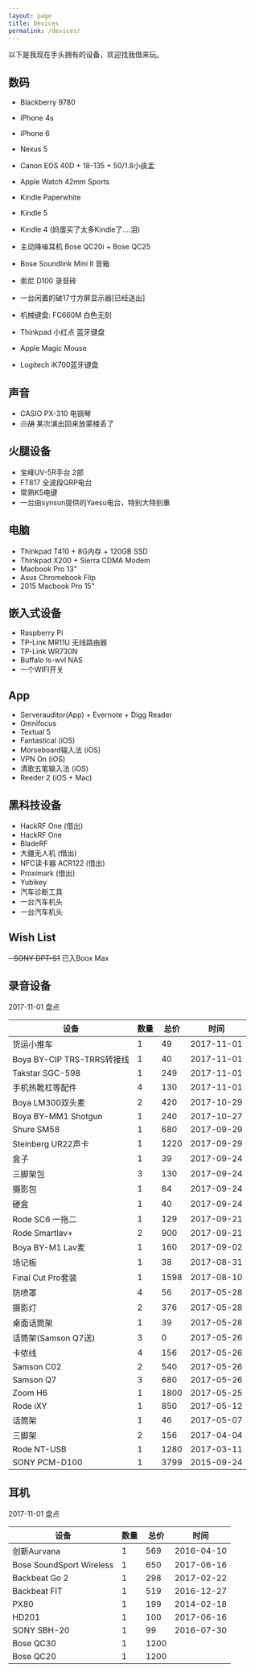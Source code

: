 ```yaml
---
layout: page
title: Devices
permalink: /devices/
---
```


以下是我现在手头拥有的设备，欢迎找我借来玩。



## 数码

 - Blackberry 9780
 - iPhone 4s
 - iPhone 6
 - Nexus 5
 - Canon EOS 40D + 18-135 + 50/1.8小痰盂
 - Apple Watch 42mm Sports
 - Kindle Paperwhite
 - Kindle 5
 - Kindle 4 (妈蛋买了太多Kindle了....泪)
 - 主动降噪耳机 Bose QC20i + Bose QC25
 - Bose Soundlink Mini II 音箱
 - 索尼 D100 录音砖


 - 一台闲置的破17寸方屏显示器[已经送出]


 - 机械键盘: FC660M 白色无刻
 - Thinkpad 小红点 蓝牙键盘
 - Apple Magic Mouse
 - Logitech iK700蓝牙键盘 


## 声音

 - CASIO PX-310 电钢琴
 - <del>二胡</del> 某次演出回来放蒙楼丢了

## 火腿设备

 - 宝峰UV-5R手台 2部
 - FT817 全波段QRP电台
 - 常熟K5电键
 - 一台由synsun提供的Yaesu电台，特别大特别重

## 电脑

 - Thinkpad T410 + 8G内存 + 120GB SSD
 - Thinkpad X200 + Sierra CDMA Modem
 - Macbook Pro 13"
 - Asus Chromebook Flip
 - 2015 Macbook Pro 15"


## 嵌入式设备

 - Raspberry Pi
 - TP-Link MR11U 无线路由器
 - TP-Link WR730N
 - Buffalo ls-wvl NAS
 - 一个WIFI开关

## App

 - Serverauditor(App) + Evernote + Digg Reader
 - Omnifocus
 - Textual 5
 - Fantastical (iOS)
 - Morseboard输入法 (iOS)
 - VPN On (iOS)
 - 清歌五笔输入法 (iOS)
 - Reeder 2 (iOS + Mac)

## 黑科技设备

 - HackRF One (借出)
 - HackRF One 
 - BladeRF
 - 大疆无人机 (借出)
 - NFC读卡器 ACR122 (借出)
 - Proximark  (借出)
 - Yubikey
 - 汽车诊断工具
 - 一台汽车机头
 - 一台汽车机头

## Wish List

 <del>- SONY DPT-S1</del> 已入Boox Max

## 录音设备

2017-11-01 盘点

| 设备                               | 数量 | 总价 | 时间     |
| ------------------------------------ | ------ | ------ | ---------- |
| 货运小推车                            | 1      | 49     | 2017-11-01 |
| Boya BY-CIP TRS-TRRS转接线  | 1      | 40     | 2017-11-01 |
| Takstar SGC-598                  | 1      | 249    | 2017-11-01 |
| 手机热靴杠等配件                         | 4      | 130    | 2017-11-01 |
| Boya LM300双头麦                | 2      | 420    | 2017-10-29 |
| Boya BY-MM1 Shotgun              | 1      | 240    | 2017-10-27 |
| Shure SM58                       | 1      | 680    | 2017-09-29 |
| Steinberg UR22声卡             | 1      | 1220   | 2017-09-29 |
| 盒子                               | 1      | 39     | 2017-09-24 |
| 三脚架包                             | 3      | 130    | 2017-09-24 |
| 摄影包                              | 1      | 84     | 2017-09-24 |
| 硬盒                               | 1      | 40     | 2017-09-24 |
| Rode SC6 一拖二                 | 1      | 129    | 2017-09-21 |
| Rode Smartlav+                   | 2      | 900    | 2017-09-21 |
| Boya BY-M1 Lav麦              | 1      | 160    | 2017-09-02 |
| 场记板                              | 1      | 38     | 2017-08-31 |
| Final Cut Pro套装              | 1      | 1598   | 2017-08-10 |
| 防喷罩                              | 4      | 56     | 2017-05-28 |
| 摄影灯                              | 2      | 376    | 2017-05-28 |
| 桌面话筒架                            | 1      | 39     | 2017-05-28 |
| 话筒架(Samson Q7送)      | 3      | 0      | 2017-05-26 |
| 卡侬线                              | 4      | 156    | 2017-05-26 |
| Samson C02                       | 2      | 540    | 2017-05-26 |
| Samson Q7                        | 3      | 680    | 2017-05-26 |
| Zoom H6                          | 1      | 1800   | 2017-05-25 |
| Rode iXY                         | 1      | 850    | 2017-05-12 |
| 话筒架                              | 1      | 46     | 2017-05-07 |
| 三脚架                              | 2      | 156    | 2017-04-04 |
| Rode NT-USB                      | 1      | 1280   | 2017-03-11 |
| SONY PCM-D100                    | 1      | 3799   | 2015-09-24 |

## 耳机

2017-11-01 盘点

| 设备                       | 数量 | 总价 | 时间     |
| ---------------------------- | ------ | ------ | ---------- |
| 创新Aurvana            | 1      | 569    | 2016-04-10 |
| Bose SoundSport Wireless | 1      | 650    | 2017-06-16 |
| Backbeat Go 2            | 1      | 298    | 2017-02-22 |
| Backbeat FIT             | 1      | 519    | 2016-12-27 |
| PX80                     | 1      | 199    | 2014-02-18 |
| HD201                    | 1      | 100    | 2017-06-16 |
| SONY SBH-20              | 1      | 99     | 2016-07-30 |
| Bose QC30                | 1      | 1200   |            |
| Bose QC20                | 1      | 1200   |            |


